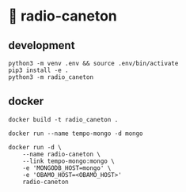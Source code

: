 # :duck: radio-caneton

## development

```shell
python3 -m venv .env && source .env/bin/activate
pip3 install -e .
python3 -m radio_caneton
```

## docker

```shell
docker build -t radio_caneton .

docker run --name tempo-mongo -d mongo

docker run -d \
    --name radio-caneton \
    --link tempo-mongo:mongo \
    -e 'MONGODB_HOST=mongo' \
    -e 'OBAMO_HOST=<OBAMO_HOST>'
    radio-caneton
```
